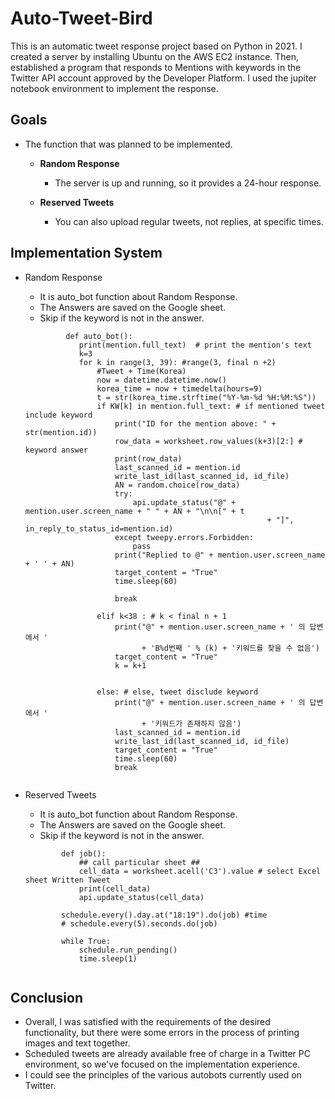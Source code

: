 # Auto-Tweet-Bird

This is an automatic tweet response project based on Python in 2021.
I created a server by installing Ubuntu on the AWS EC2 instance.
Then, established a program that responds to Mentions with keywords in the Twitter API account approved by the Developer Platform.
I used the jupiter notebook environment to implement the response.

## Goals

* The function that was planned to be implemented.
  - **Random Response**
    + The server is up and running, so it provides a 24-hour response.

  - **Reserved Tweets**
    + You can also upload regular tweets, not replies, at specific times.


## Implementation System

* Random Response
  - It is auto_bot function about Random Response.
  - The Answers are saved on the Google sheet.
  - Skip if the keyword is not in the answer.
  ```
           def auto_bot():
              print(mention.full_text)  # print the mention's text
              k=3
              for k in range(3, 39): #range(3, final n +2)
                  #Tweet + Time(Korea)
                  now = datetime.datetime.now()
                  korea_time = now + timedelta(hours=9)
                  t = str(korea_time.strftime("%Y-%m-%d %H:%M:%S"))
                  if KW[k] in mention.full_text: # if mentioned tweet include keyword
                      print("ID for the mention above: " + str(mention.id))
                      row_data = worksheet.row_values(k+3)[2:] # keyword answer
                      print(row_data)
                      last_scanned_id = mention.id
                      write_last_id(last_scanned_id, id_file)
                      AN = random.choice(row_data)
                      try:
                          api.update_status("@" + mention.user.screen_name + " " + AN + "\n\n[" + t
                                                        + "]", in_reply_to_status_id=mention.id)
                      except tweepy.errors.Forbidden:
                          pass
                      print("Replied to @" + mention.user.screen_name + ' ' + AN)
                      target_content = "True"
                      time.sleep(60)

                      break

                  elif k<38 : # k < final n + 1
                      print("@" + mention.user.screen_name + ' 의 답변에서 '
                            + 'B%d번째 ' % (k) + '키워드를 찾을 수 없음')
                      target_content = "True"
                      k = k+1


                  else: # else, tweet disclude keyword
                      print("@" + mention.user.screen_name + ' 의 답변에서 '
                            + '키워드가 존재하지 않음')
                      last_scanned_id = mention.id
                      write_last_id(last_scanned_id, id_file)
                      target_content = "True"
                      time.sleep(60)
                      break
        
  ```
  
* Reserved Tweets
  - It is auto_bot function about Random Response.
  - The Answers are saved on the Google sheet.
  - Skip if the keyword is not in the answer.
  ```
          def job():
              ## call particular sheet ##
              cell_data = worksheet.acell('C3').value # select Excel sheet Written Tweet
              print(cell_data)
              api.update_status(cell_data)

          schedule.every().day.at("18:19").do(job) #time    
          # schedule.every(5).seconds.do(job)

          while True:
              schedule.run_pending()
              time.sleep(1)
              
  ```
  

## Conclusion
- Overall, I was satisfied with the requirements of the desired functionality,
  but there were some errors in the process of printing images and text together.
- Scheduled tweets are already available free of charge in a Twitter PC environment, so we've focused on the implementation experience.
- I could see the principles of the various autobots currently used on Twitter.

